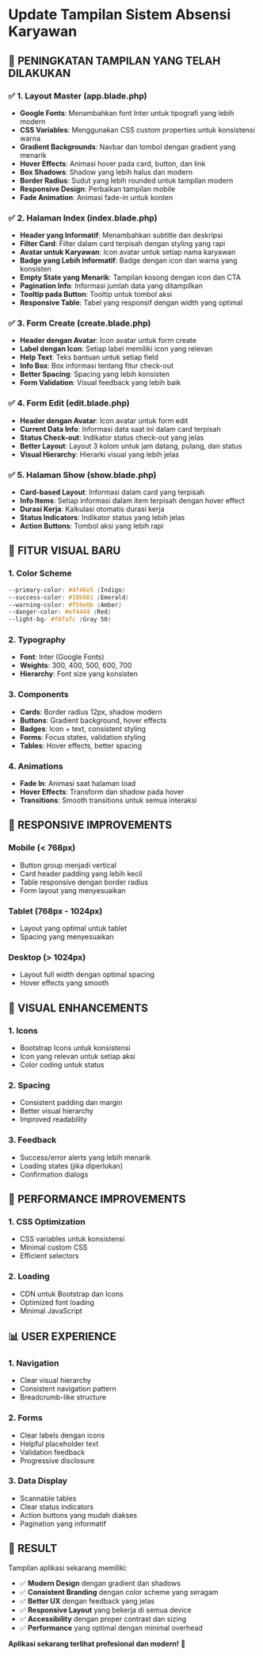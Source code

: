 # Update Tampilan Sistem Absensi Karyawan

## 🎨 **PENINGKATAN TAMPILAN YANG TELAH DILAKUKAN**

### ✅ **1. Layout Master (app.blade.php)**
- **Google Fonts**: Menambahkan font Inter untuk tipografi yang lebih modern
- **CSS Variables**: Menggunakan CSS custom properties untuk konsistensi warna
- **Gradient Backgrounds**: Navbar dan tombol dengan gradient yang menarik
- **Hover Effects**: Animasi hover pada card, button, dan link
- **Box Shadows**: Shadow yang lebih halus dan modern
- **Border Radius**: Sudut yang lebih rounded untuk tampilan modern
- **Responsive Design**: Perbaikan tampilan mobile
- **Fade Animation**: Animasi fade-in untuk konten

### ✅ **2. Halaman Index (index.blade.php)**
- **Header yang Informatif**: Menambahkan subtitle dan deskripsi
- **Filter Card**: Filter dalam card terpisah dengan styling yang rapi
- **Avatar untuk Karyawan**: Icon avatar untuk setiap nama karyawan
- **Badge yang Lebih Informatif**: Badge dengan icon dan warna yang konsisten
- **Empty State yang Menarik**: Tampilan kosong dengan icon dan CTA
- **Pagination Info**: Informasi jumlah data yang ditampilkan
- **Tooltip pada Button**: Tooltip untuk tombol aksi
- **Responsive Table**: Tabel yang responsif dengan width yang optimal

### ✅ **3. Form Create (create.blade.php)**
- **Header dengan Avatar**: Icon avatar untuk form create
- **Label dengan Icon**: Setiap label memiliki icon yang relevan
- **Help Text**: Teks bantuan untuk setiap field
- **Info Box**: Box informasi tentang fitur check-out
- **Better Spacing**: Spacing yang lebih konsisten
- **Form Validation**: Visual feedback yang lebih baik

### ✅ **4. Form Edit (edit.blade.php)**
- **Header dengan Avatar**: Icon avatar untuk form edit
- **Current Data Info**: Informasi data saat ini dalam card terpisah
- **Status Check-out**: Indikator status check-out yang jelas
- **Better Layout**: Layout 3 kolom untuk jam datang, pulang, dan status
- **Visual Hierarchy**: Hierarki visual yang lebih jelas

### ✅ **5. Halaman Show (show.blade.php)**
- **Card-based Layout**: Informasi dalam card yang terpisah
- **Info Items**: Setiap informasi dalam item terpisah dengan hover effect
- **Durasi Kerja**: Kalkulasi otomatis durasi kerja
- **Status Indicators**: Indikator status yang lebih jelas
- **Action Buttons**: Tombol aksi yang lebih rapi

## 🎯 **FITUR VISUAL BARU**

### **1. Color Scheme**
```css
--primary-color: #4f46e5 (Indigo)
--success-color: #10b981 (Emerald)
--warning-color: #f59e0b (Amber)
--danger-color: #ef4444 (Red)
--light-bg: #f8fafc (Gray 50)
```

### **2. Typography**
- **Font**: Inter (Google Fonts)
- **Weights**: 300, 400, 500, 600, 700
- **Hierarchy**: Font size yang konsisten

### **3. Components**
- **Cards**: Border radius 12px, shadow modern
- **Buttons**: Gradient background, hover effects
- **Badges**: Icon + text, consistent styling
- **Forms**: Focus states, validation styling
- **Tables**: Hover effects, better spacing

### **4. Animations**
- **Fade In**: Animasi saat halaman load
- **Hover Effects**: Transform dan shadow pada hover
- **Transitions**: Smooth transitions untuk semua interaksi

## 📱 **RESPONSIVE IMPROVEMENTS**

### **Mobile (< 768px)**
- Button group menjadi vertical
- Card header padding yang lebih kecil
- Table responsive dengan border radius
- Form layout yang menyesuaikan

### **Tablet (768px - 1024px)**
- Layout yang optimal untuk tablet
- Spacing yang menyesuaikan

### **Desktop (> 1024px)**
- Layout full width dengan optimal spacing
- Hover effects yang smooth

## 🎨 **VISUAL ENHANCEMENTS**

### **1. Icons**
- Bootstrap Icons untuk konsistensi
- Icon yang relevan untuk setiap aksi
- Color coding untuk status

### **2. Spacing**
- Consistent padding dan margin
- Better visual hierarchy
- Improved readability

### **3. Feedback**
- Success/error alerts yang lebih menarik
- Loading states (jika diperlukan)
- Confirmation dialogs

## 🚀 **PERFORMANCE IMPROVEMENTS**

### **1. CSS Optimization**
- CSS variables untuk konsistensi
- Minimal custom CSS
- Efficient selectors

### **2. Loading**
- CDN untuk Bootstrap dan Icons
- Optimized font loading
- Minimal JavaScript

## 📊 **USER EXPERIENCE**

### **1. Navigation**
- Clear visual hierarchy
- Consistent navigation pattern
- Breadcrumb-like structure

### **2. Forms**
- Clear labels dengan icons
- Helpful placeholder text
- Validation feedback
- Progressive disclosure

### **3. Data Display**
- Scannable tables
- Clear status indicators
- Action buttons yang mudah diakses
- Pagination yang informatif

## 🎯 **RESULT**

Tampilan aplikasi sekarang memiliki:
- ✅ **Modern Design** dengan gradient dan shadows
- ✅ **Consistent Branding** dengan color scheme yang seragam
- ✅ **Better UX** dengan feedback yang jelas
- ✅ **Responsive Layout** yang bekerja di semua device
- ✅ **Accessibility** dengan proper contrast dan sizing
- ✅ **Performance** yang optimal dengan minimal overhead

**Aplikasi sekarang terlihat profesional dan modern!** 🎉 